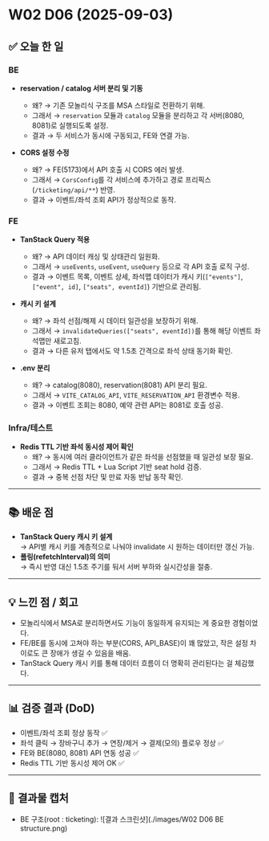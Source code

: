 # W02 D06 (2025-09-03)

## ✅ 오늘 한 일
### BE
- **reservation / catalog 서버 분리 및 기동**
  - 왜? → 기존 모놀리식 구조를 MSA 스타일로 전환하기 위해.
  - 그래서 → `reservation` 모듈과 `catalog` 모듈을 분리하고 각 서버(8080, 8081)로 실행되도록 설정.
  - 결과 → 두 서비스가 동시에 구동되고, FE와 연결 가능.

- **CORS 설정 수정**
  - 왜? → FE(5173)에서 API 호출 시 CORS 에러 발생.
  - 그래서 → `CorsConfig`를 각 서비스에 추가하고 경로 프리픽스(`/ticketing/api/**`) 반영.
  - 결과 → 이벤트/좌석 조회 API가 정상적으로 동작.

### FE
- **TanStack Query 적용**
  - 왜? → API 데이터 캐싱 및 상태관리 일원화.
  - 그래서 → `useEvents`, `useEvent`, `useQuery` 등으로 각 API 호출 로직 구성.
  - 결과 → 이벤트 목록, 이벤트 상세, 좌석맵 데이터가 캐시 키(`["events"]`, `["event", id]`, `["seats", eventId]`) 기반으로 관리됨.

- **캐시 키 설계**
  - 왜? → 좌석 선점/해제 시 데이터 일관성을 보장하기 위해.
  - 그래서 → `invalidateQueries(["seats", eventId])`를 통해 해당 이벤트 좌석맵만 새로고침.
  - 결과 → 다른 유저 탭에서도 약 1.5초 간격으로 좌석 상태 동기화 확인.

- **.env 분리**
  - 왜? → catalog(8080), reservation(8081) API 분리 필요.
  - 그래서 → `VITE_CATALOG_API`, `VITE_RESERVATION_API` 환경변수 적용.
  - 결과 → 이벤트 조회는 8080, 예약 관련 API는 8081로 호출 성공.

### Infra/테스트
- **Redis TTL 기반 좌석 동시성 제어 확인**
  - 왜? → 동시에 여러 클라이언트가 같은 좌석을 선점했을 때 일관성 보장 필요.
  - 그래서 → Redis TTL + Lua Script 기반 seat hold 검증.
  - 결과 → 중복 선점 차단 및 만료 자동 반납 동작 확인.

---

## 📚 배운 점
- **TanStack Query 캐시 키 설계**  
  → API별 캐시 키를 계층적으로 나눠야 invalidate 시 원하는 데이터만 갱신 가능.  
- **폴링(refetchInterval)의 의미**  
  → 즉시 반영 대신 1.5초 주기를 둬서 서버 부하와 실시간성을 절충.  

---

## 💡 느낀 점 / 회고
- 모놀리식에서 MSA로 분리하면서도 기능이 동일하게 유지되는 게 중요한 경험이었다.  
- FE/BE를 동시에 고쳐야 하는 부분(CORS, API_BASE)이 꽤 많았고, 작은 설정 차이로도 큰 장애가 생길 수 있음을 배움.  
- TanStack Query 캐시 키를 통해 데이터 흐름이 더 명확히 관리된다는 걸 체감했다.  

---

## 📊 검증 결과 (DoD)
- 이벤트/좌석 조회 정상 동작 ✅  
- 좌석 클릭 → 장바구니 추가 → 연장/제거 → 결제(모의) 플로우 정상 ✅  
- FE와 BE(8080, 8081) API 연동 성공 ✅  
- Redis TTL 기반 동시성 제어 OK ✅  

---

## 📸 결과물 캡처
- BE 구조(root : ticketing): ![결과 스크린샷](./images/W02 D06 BE structure.png)  